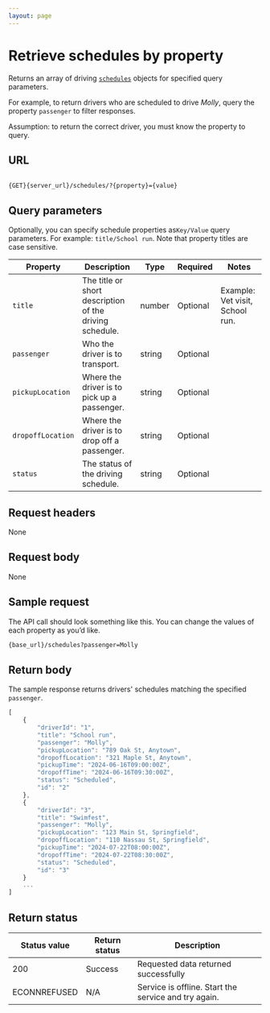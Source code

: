 ```yaml
---
layout: page
---
```

# Retrieve schedules by property

Returns an array of driving [`schedules`](schedules) objects for specified query parameters.

For example, to return drivers who are scheduled to drive *Molly*, query the property `passenger` to filter responses.

Assumption: to return the correct driver, you must know the property to query.

## URL

```shell

{GET}{server_url}/schedules/?{property}={value}
```

## Query parameters

Optionally, you can specify schedule properties as`Key/Value` query parameters. For example: `title/School run`. Note that property titles are case sensitive.

| Property | Description | Type | Required | Notes |
| -------------- | ------ | ------------ |------------ |------------ |
| `title` | The title or short description of the driving schedule. | number | Optional | Example: Vet visit, School run. |
|`passenger` | Who the driver is to transport. | string | Optional |  |
| `pickupLocation` | Where the driver is to pick up a passenger. | string | Optional |  |
| `dropoffLocation` | Where the driver is to drop off a passenger. | string | Optional |  |
| `status` | The status of the driving schedule. | string | Optional |  |

## Request headers

None

## Request body

None

## Sample request

The API call should look something like this. You can change the values of each property as you’d like.

```bash
{base_url}/schedules?passenger=Molly
```

## Return body

The sample response returns drivers' schedules matching the specified `passenger`.

```js
[
    {
        "driverId": "1",
        "title": "School run",
        "passenger": "Molly",
        "pickupLocation": "789 Oak St, Anytown",
        "dropoffLocation": "321 Maple St, Anytown",
        "pickupTime": "2024-06-16T09:00:00Z",
        "dropoffTime": "2024-06-16T09:30:00Z",
        "status": "Scheduled",
        "id": "2"
    },
    {
        "driverId": "3",
        "title": "Swimfest",
        "passenger": "Molly",
        "pickupLocation": "123 Main St, Springfield",
        "dropoffLocation": "110 Nassau St, Springfield",
        "pickupTime": "2024-07-22T08:00:00Z",
        "dropoffTime": "2024-07-22T08:30:00Z",
        "status": "Scheduled",
        "id": "3"
    }
    ...
]
```

## Return status

| Status value | Return status | Description |
| ------------- | ----------- | ----------- |
| 200 | Success | Requested data returned successfully |
|  ECONNREFUSED | N/A | Service is offline. Start the service and try again. |
